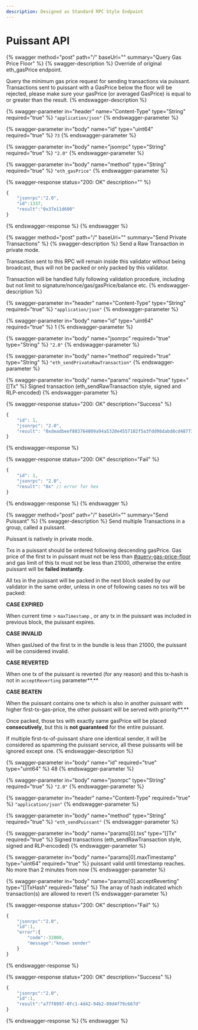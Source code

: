 ```yaml
---
description: Designed as Standard RPC Style Endpoint
---
```


# Puissant API

{% swagger method="post" path="/" baseUrl="" summary="Query Gas Price Floor" %}
{% swagger-description %}
Override of original eth\_gasPrice endpoint.

Query the minimum gas price request for sending transactions via puissant. Transactions sent to puissant with a GasPrice below the floor will be rejected, please make sure your gasPrice (or averaged GasPrice) is equal to or greater than the result.
{% endswagger-description %}

{% swagger-parameter in="header" name="Content-Type" type="String" required="true" %}
`"application/json"`
{% endswagger-parameter %}

{% swagger-parameter in="body" name="id" type="uint64" required="true" %}
`73`
{% endswagger-parameter %}

{% swagger-parameter in="body" name="jsonrpc" type="String" required="true" %}
`"2.0"`
{% endswagger-parameter %}

{% swagger-parameter in="body" name="method" type="String" required="true" %}
`"eth_gasPrice"`
{% endswagger-parameter %}

{% swagger-response status="200: OK" description="" %}
```javascript
{
    "jsonrpc":"2.0",
    "id":1337,
    "result":"0x37e11d600"
}
```
{% endswagger-response %}
{% endswagger %}

{% swagger method="post" path="/" baseUrl="" summary="Send Private Transactions" %}
{% swagger-description %}
Send a Raw Transaction in private mode.

Transaction sent to this RPC will remain inside this validator without being broadcast, thus will not be packed or only packed by this validator.

Transaction will be handled fully following validation procedure, including but not limit to signature/nonce/gas/gasPrice/balance etc.
{% endswagger-description %}

{% swagger-parameter in="header" name="Content-Type" type="String" required="true" %}
`"application/json"`
{% endswagger-parameter %}

{% swagger-parameter in="body" name="id" type="uint64" required="true" %}
1
{% endswagger-parameter %}

{% swagger-parameter in="body" name="jsonrpc" required="true" type="String" %}
`"2.0"`
{% endswagger-parameter %}

{% swagger-parameter in="body" name="method" required="true" type="String" %}
`"eth_sendPrivateRawTransaction"`
{% endswagger-parameter %}

{% swagger-parameter in="body" name="params" required="true" type="[]Tx" %}
Signed transaction (eth_sendRawTransaction style, signed and RLP-encoded)
{% endswagger-parameter %}

{% swagger-response status="200: OK" description="Success" %}
```javascript
{
    "id": 1,
    "jsonrpc": "2.0",
    "result": "0xdeadbeef883764809a94a5320e4557102f5a3fdd98dabd8cd48773b0eca00666" // tx hash
}
```
{% endswagger-response %}

{% swagger-response status="200: OK" description="Fail" %}
```javascript
{
    "id": 1,
    "jsonrpc": "2.0",
    "result": "0x" // error for hex
}
```
{% endswagger-response %}
{% endswagger %}

{% swagger method="post" path="/" baseUrl="" summary="Send Puissant" %}
{% swagger-description %}
Send multiple Transactions in a group, called a puissant.

Puissant is natively in private mode.

Txs in a puissant should be ordered following descending gasPrice. Gas price of the first tx in puissant must not be less than [#query-gas-price-floor](puissant-api.md#query-gas-price-floor "mention") and gas limit of this tx must not be less than 21000, otherwise the entire puissant will be **failed instantly**.

All txs in the puissant will be packed in the next block sealed by our validator in the same order, unless in one of following cases no txs will be packed:

**CASE EXPIRED**

When current time  > `maxTimestamp` , or any tx in the puissant was included in previous block, the puissant expires.

**CASE INVALID**

When gasUsed of the first tx in the bundle is less than 21000, the puissant will be considered invalid.

**CASE REVERTED**

When one tx of the puissant is reverted (for any reason) and this tx-hash is not in `acceptReverting` parameter**.**

**CASE BEATEN**

When the puissant contains one tx which is also in another puissant with higher first-tx-gas-price, the other puissant will be served with priority**.**





Once packed, those txs with exactly same gasPrice will be placed **consecutively**, but this is **not guaranteed** for the entire puissant.

If multiple first-tx-of-puissant share one identical sender, it will be considered as spamming the puissant service, all these puissants will be ignored except one.
{% endswagger-description %}

{% swagger-parameter in="body" name="id" required="true" type="uint64" %}
48
{% endswagger-parameter %}

{% swagger-parameter in="body" name="jsonrpc" type="String" required="true" %}
`"2.0"`
{% endswagger-parameter %}

{% swagger-parameter in="header" name="Content-Type" required="true" %}
`"application/json"`
{% endswagger-parameter %}

{% swagger-parameter in="body" name="method" type="String" required="true" %}
`"eth_sendPuissant"`
{% endswagger-parameter %}

{% swagger-parameter in="body" name="params[0].txs" type="[]Tx" required="true" %}
Signed transactions (eth_sendRawTransaction style, signed and RLP-encoded)
{% endswagger-parameter %}

{% swagger-parameter in="body" name="params[0].maxTimestamp" type="uint64" required="true" %}
puissant valid until timestamp reaches. No more than 2 minutes from now
{% endswagger-parameter %}

{% swagger-parameter in="body" name="params[0].acceptReverting" type="[]TxHash" required="false" %}
The array of hash indicated which transaction(s) are allowed to revert
{% endswagger-parameter %}

{% swagger-response status="200: OK" description="Fail" %}
```javascript
{
    "jsonrpc":"2.0",
    "id":1,
    "error":{
        "code":-32000,
        "message":"known sender"
    }
}
```
{% endswagger-response %}

{% swagger-response status="200: OK" description="Success" %}
```javascript
{
    "jsonrpc":"2.0",
    "id":1,
    "result":"a77f8997-0fc1-4d42-94b2-09d4f79c667d"
}
```
{% endswagger-response %}
{% endswagger %}

